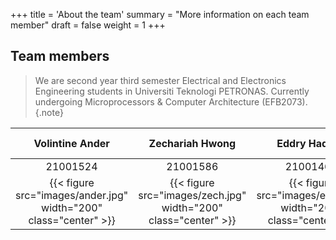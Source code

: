 +++
title = 'About the team'
summary = "More information on each team member"
draft = false
weight = 1
+++

## Team members

> We are second year third semester Electrical and Electronics Engineering students in Universiti Teknologi PETRONAS.
Currently undergoing Microprocessors & Computer Architecture (EFB2073).
{.note}

| Volintine Ander  | Zechariah Hwong | Eddry Haqimy | Aziz Abdul Bagas | Kensley Kudang Kennedy | 
|:-:|:-:|:-:|:-:|:-:|
| 21001524 | 21001586 | 21001460 | 21000360 | 21001068 |
| {{< figure src="images/ander.jpg" width="200" class="center" >}} | {{< figure src="images/zech.jpg" width="200" class="center" >}} | {{< figure src="images/edd1.jpg" width="200" class="center" >}} | {{< figure src="images/aziz2.jpg" width="200" class="center" >}} | {{< figure src="images/ken1.jpg" width="200" class="center" >}} |




